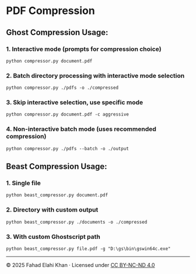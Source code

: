 # PDF Compression

## Ghost Compression Usage:

### 1. Interactive mode (prompts for compression choice)
```
python compressor.py document.pdf
```

### 2. Batch directory processing with interactive mode selection
```
python compressor.py ./pdfs -o ./compressed
```

### 3. Skip interactive selection, use specific mode
```
python compressor.py document.pdf -c aggressive
```

### 4. Non-interactive batch mode (uses recommended compression)
```
python compressor.py ./pdfs --batch -o ./output
```
## Beast Compression Usage:

### 1. Single file
```
python beast_compressor.py document.pdf
```

### 2. Directory with custom output
```
python beast_compressor.py ./documents -o ./compressed
```

### 3. With custom Ghostscript path
```
python beast_compressor.py file.pdf -g "D:\gs\bin\gswin64c.exe"
```
<hr>

© 2025 Fahad Elahi Khan · Licensed under [CC BY-NC-ND 4.0](https://creativecommons.org/licenses/by-nc-nd/4.0/)
